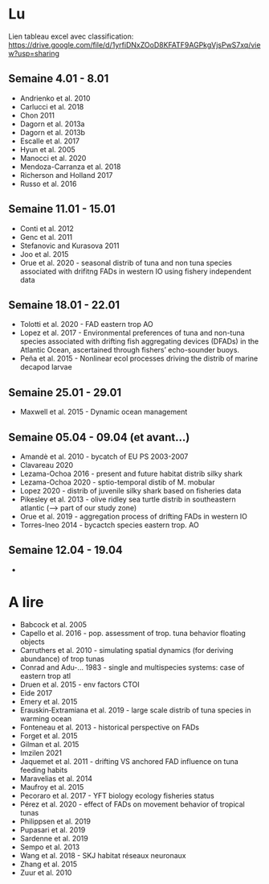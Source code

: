 # Lu
Lien tableau excel avec classification: https://drive.google.com/file/d/1yrfiDNxZOoD8KFATF9AGPkgVjsPwS7xq/view?usp=sharing 
## Semaine 4.01 - 8.01
* Andrienko et al. 2010
* Carlucci et al. 2018
* Chon 2011
* Dagorn et al. 2013a
* Dagorn et al. 2013b
* Escalle et al. 2017
* Hyun et al. 2005
* Manocci et al. 2020
* Mendoza-Carranza et al. 2018
* Richerson and Holland 2017
* Russo et al. 2016
## Semaine 11.01 - 15.01
* Conti et al. 2012
* Genc et al. 2011
* Stefanovic and Kurasova 2011
* Joo et al. 2015
* Orue et al. 2020 - seasonal distrib of tuna and non tuna species associated with drifitng FADs in western IO using fishery independent data
## Semaine 18.01 - 22.01
* Tolotti et al. 2020 - FAD eastern trop AO
* Lopez et al. 2017 - Environmental preferences of tuna and non-tuna species associated with drifting fish aggregating devices (DFADs) in the Atlantic Ocean,
ascertained through fishers’ echo-sounder buoys.
* Peña et al. 2015 - Nonlinear ecol processes driving the distrib of marine decapod larvae
## Semaine 25.01 - 29.01
* Maxwell et al. 2015 - Dynamic ocean management
## Semaine 05.04 - 09.04 (et avant...)
* Amandè et al. 2010 - bycatch of EU PS 2003-2007
* Clavareau 2020
* Lezama-Ochoa 2016 - present and future habitat distrib silky shark
* Lezama-Ochoa 2020 - sptio-temporal distib of M. mobular
* Lopez 2020 - distrib of juvenile silky shark based on fisheries data
* Pikesley et al. 2013 - olive ridley sea turtle distrib in southeastern atlantic (--> part of our study zone)
* Orue et al. 2019 - aggregation process of drifting FADs in western IO
* Torres-Ineo 2014 - bycactch species eastern trop. AO
## Semaine 12.04 - 19.04
*
# A lire
* Babcock et al. 2005
* Capello et al. 2016 - pop. assessment of trop. tuna behavior floating objects
* Carruthers et al. 2010 - simulating spatial dynamics (for deriving abundance) of trop tunas
* Conrad and Adu-... 1983 - single and multispecies systems: case of eastern trop atl
* Druen et al. 2015 - env factors CTOI
* Eide 2017
* Emery et al. 2015
* Erauskin‐Extramiana et al. 2019 - large scale distrib of tuna species in warming ocean
* Fonteneau et al. 2013 - historical perspective on FADs
* Forget et al. 2015
* Gilman et al. 2015
* Imzilen 2021
* Jaquemet et al. 2011 - drifting VS anchored FAD influence on tuna feeding habits
* Maravelias et al. 2014
* Maufroy et al. 2015
* Pecoraro et al. 2017 - YFT biology ecology fisheries status
* Pérez et al. 2020 - effect of FADs on movement behavior of tropical tunas
* Philippsen et al. 2019
* Pupasari et al. 2019
* Sardenne et al. 2019
* Sempo et al. 2013
* Wang et al. 2018 - SKJ habitat réseaux neuronaux
* Zhang et al. 2015
* Zuur et al. 2010
